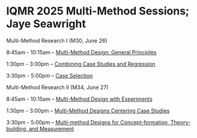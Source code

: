 # IQMR 2025 Multi-Method Sessions; Jaye Seawright

Multi-Method Research I (M30, June 26)

8:45am - 10:15am – [Multi-Method Design: General Principles](https://jnseawright.github.io/iqmr2025/Slides/IQMR-2025-Day-1-Session-1.html#1)

1:30pm - 3:00pm – [Combining Case Studies and Regression](https://jnseawright.github.io/iqmr2025/Slides/IQMR-2025-Day-1-Session-2.html#1)

3:30pm - 5:00pm – [Case Selection](https://jnseawright.github.io/iqmr2025/Slides/IQMR-2025-Day-1-Session-3.html#1)

Multi-Method Research II (M34, June 27)

8:45am - 10:15am – [Multi-Method Design with Experiments](https://jnseawright.github.io/iqmr2025/Slides/IQMR-2025-Day-2-Session-1.html#1)

1:30pm - 3:00pm – [Multi-Method Designs Centering Case Studies](https://jnseawright.github.io/iqmr2025/Slides/IQMR-2025-Day-2-Session-2.html#1)

3:30pm - 5:00pm – [Multi-method Designs for Concept-formation, Theory-building, and Measurement](https://jnseawright.github.io/iqmr2025/Slides/IQMR-2025-Day-2-Session-3.html#1)
